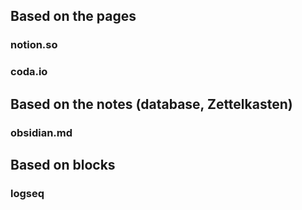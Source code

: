 ## Based on the pages
### notion.so
### coda.io

## Based on the notes (database, Zettelkasten)
### obsidian.md

## Based on blocks
### logseq
